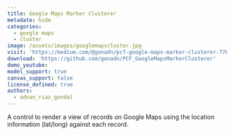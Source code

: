 ```yaml
---
title: Google Maps Marker Clusterer
metadate: hide
categories:
  - google maps
  - cluster
image: /assets/images/googlemapscluster.jpg
visit: 'https://medium.com/@gonadn/pcf-google-maps-marker-clusterer-776844858b0'
download: 'https://github.com/gonadn/PCF_GoogleMapsMarkerClusterer'
demo_youtube:
model_support: true
canvas_support: false
license_defined: true
authors:
  - adnan_riaz_gondal
---
```

A control to render a view of records on Google Maps using the location information (lat/long) against each record.
